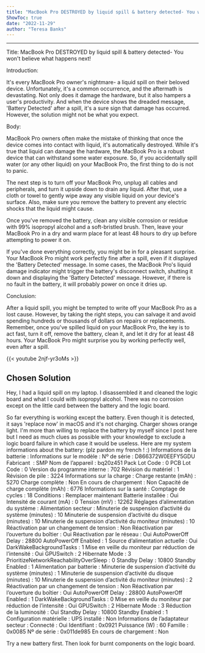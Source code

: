 ```yaml
---
title: "MacBook Pro DESTROYED by liquid spill & battery detected- You won't believe what happens next!"
ShowToc: true 
date: "2022-11-29"
author: "Teresa Banks"
---
```

*****
Title: MacBook Pro DESTROYED by liquid spill & battery detected- You won't believe what happens next!

Introduction: 

It's every MacBook Pro owner's nightmare- a liquid spill on their beloved device. Unfortunately, it's a common occurrence, and the aftermath is devastating. Not only does it damage the hardware, but it also hampers a user's productivity. And when the device shows the dreaded message, 'Battery Detected' after a spill, it's a sure sign that damage has occurred. However, the solution might not be what you expect. 

Body: 

MacBook Pro owners often make the mistake of thinking that once the device comes into contact with liquid, it's automatically destroyed. While it's true that liquid can damage the hardware, the MacBook Pro is a robust device that can withstand some water exposure. So, if you accidentally spill water (or any other liquid) on your MacBook Pro, the first thing to do is not to panic. 

The next step is to turn off your MacBook Pro, unplug all cables and peripherals, and turn it upside down to drain any liquid. After that, use a cloth or towel to gently wipe away any visible liquid on your device's surface. Also, make sure you remove the battery to prevent any electric shocks that the liquid might cause. 

Once you've removed the battery, clean any visible corrosion or residue with 99% isopropyl alcohol and a soft-bristled brush. Then, leave your MacBook Pro in a dry and warm place for at least 48 hours to dry up before attempting to power it on. 

If you've done everything correctly, you might be in for a pleasant surprise. Your MacBook Pro might work perfectly fine after a spill, even if it displayed the 'Battery Detected' message. In some cases, the MacBook Pro's liquid damage indicator might trigger the battery's disconnect switch, shutting it down and displaying the 'Battery Detected' message. However, if there is no fault in the battery, it will probably power on once it dries up. 

Conclusion: 

After a liquid spill, you might be tempted to write off your MacBook Pro as a lost cause. However, by taking the right steps, you can salvage it and avoid spending hundreds or thousands of dollars on repairs or replacements. Remember, once you've spilled liquid on your MacBook Pro, the key is to act fast, turn it off, remove the battery, clean it, and let it dry for at least 48 hours. Your MacBook Pro might surprise you by working perfectly well, even after a spill.

{{< youtube 2njf-yr3oMs >}} 



## Chosen Solution
 Hey,
I had a liquid spill on my laptop. I disassembled it and cleaned the logic board and what I could with isopropyl alcohol. There was no corrosion except on the little card between the battery and the logic board.

So far everything is working except the battery. Even though it is detected, it says 'replace now' in macOS and it's not charging. Charger shows orange light.
I'm more than willing to replace the battery by myself since I post here but I need as much clues as possible with your knowledge to exclude a logic board failure in which case it would be useless.
Here are my system informations about the battery: (plz pardon my french ! :)
Informations de la batterie :
Informations sur le modèle :
Nº de série :    D866372W0EEFY5GDU
Fabricant  :    SMP
Nom de l’appareil :    bq20z451
Pack Lot Code :    0
PCB Lot Code :    0
Version du programme interne :    702
Révision du matériel :    1
Révision de pile :    3224
Informations sur la charge :
Charge restante (mAh) :    5270
Charge complète :    Non
En cours de chargement :    Non
Capacité de charge complète (mAh) :    6776
Informations sur la santé :
Comptage de cycles :    18
Conditions :    Remplacer maintenant
Batterie installée :    Oui
Intensité de courant (mA) :    0
Tension (mV) :    12262
Réglages d’alimentation du système :
Alimentation secteur :
Minuterie de suspension d’activité du système (minutes) :    10
Minuterie de suspension d’activité du disque (minutes) :    10
Minuterie de suspension d’activité du moniteur (minutes) :    10
Réactivation par un changement de tension :    Non
Réactivation par l’ouverture du boîtier :    Oui
Réactivation par le réseau :    Oui
AutoPowerOff Delay :    28800
AutoPowerOff Enabled :    1
Source d’alimentation actuelle :    Oui
DarkWakeBackgroundTasks :    1
Mise en veille du moniteur par réduction de l’intensité :    Oui
GPUSwitch :    2
Hibernate Mode :    3
PrioritizeNetworkReachabilityOverSleep :    0
Standby Delay :    10800
Standby Enabled :    1
Alimentation par batterie :
Minuterie de suspension d’activité du système (minutes) :    1
Minuterie de suspension d’activité du disque (minutes) :    10
Minuterie de suspension d’activité du moniteur (minutes) :    2
Réactivation par un changement de tension :    Non
Réactivation par l’ouverture du boîtier :    Oui
AutoPowerOff Delay :    28800
AutoPowerOff Enabled :    1
DarkWakeBackgroundTasks :    0
Mise en veille du moniteur par réduction de l’intensité :    Oui
GPUSwitch :    2
Hibernate Mode :    3
Réduction de la luminosité :    Oui
Standby Delay :    10800
Standby Enabled :    1
Configuration matérielle :
UPS installé :    Non
Informations de l’adaptateur secteur :
Connecté :    Oui
Identifiant :    0x0921
Puissance (W) :    60
Famille :    0x0085
Nº de série :    0x011de985
En cours de chargement :    Non

 Try a new battery first. Then look for burnt components on the logic board.




